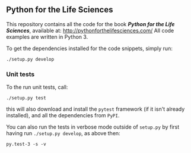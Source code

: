 ## Python for the Life Sciences

This repository contains all the code for the book _**Python for the Life Sciences**_, available at: http://pythonforthelifesciences.com/  All code examples are written in Python 3.

To get the dependencies installed for the code snippets, simply run:

    ./setup.py develop

### Unit tests

To the run unit tests, call:

    ./setup.py test

this will also download and install the `pytest` framework (if it isn't already installed), and all the dependencies from `PyPI`.

You can also run the tests in verbose mode outside of `setup.py` by first having run `./setup.py develop`, as above then:

    py.test-3 -s -v


